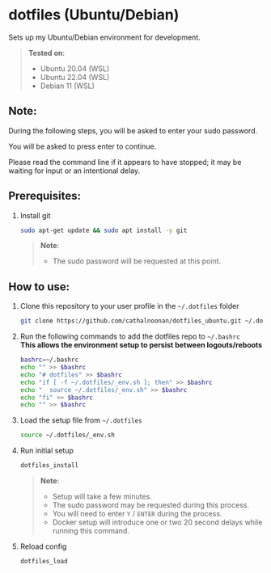 # dotfiles (Ubuntu/Debian)
Sets up my Ubuntu/Debian environment for development.
> **Tested on**:
> - Ubuntu 20.04 (WSL)
> - Ubuntu 22.04 (WSL)
> - Debian 11 (WSL)


## Note:
During the following steps, you will be asked to enter your sudo password.

You will be asked to press enter to continue.

Please read the command line if it appears to have stopped; it may be waiting for input or an intentional delay.

## Prerequisites:
1. Install git
   ```sh
   sudo apt-get update && sudo apt install -y git
   ```
   > **Note**:
   > - The sudo password will be requested at this point.

## How to use:
1. Clone this repository to your user profile in the `~/.dotfiles` folder
   ```sh
   git clone https://github.com/cathalnoonan/dotfiles_ubuntu.git ~/.dotfiles
   ```

2. Run the following commands to add the dotfiles repo to `~/.bashrc` \
   **This allows the environment setup to persist between logouts/reboots**
   ```sh
   bashrc=~/.bashrc
   echo "" >> $bashrc
   echo "# dotfiles" >> $bashrc
   echo "if [ -f ~/.dotfiles/_env.sh ]; then" >> $bashrc
   echo "  source ~/.dotfiles/_env.sh" >> $bashrc
   echo "fi" >> $bashrc
   echo "" >> $bashrc
   ```

3. Load the setup file from `~/.dotfiles`
   ```sh
   source ~/.dotfiles/_env.sh
   ```

4. Run initial setup
   ```sh
   dotfiles_install
   ```
   > **Note**:
   > - Setup will take a few minutes.
   > - The sudo password may be requested during this process.
   > - You will need to enter `Y` / `ENTER` during the process.
   > - Docker setup will introduce one or two 20 second delays while running this command.

5. Reload config
   ```sh
   dotfiles_load
   ```
